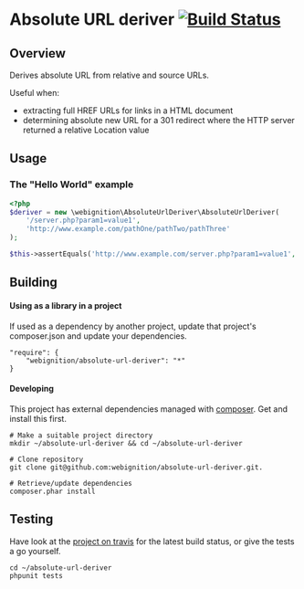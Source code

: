 Absolute URL deriver [![Build Status](https://secure.travis-ci.org/webignition/absolute-url-deriver.png?branch=master)](http://travis-ci.org/webignition/absolute-url-deriver)
====================

Overview
---------

Derives absolute URL from relative and source URLs.

Useful when:

- extracting full HREF URLs for links in a HTML document
- determining absolute new URL for a 301 redirect where the HTTP server returned a relative Location value

Usage
-----

### The "Hello World" example

```php
<?php
$deriver = new \webignition\AbsoluteUrlDeriver\AbsoluteUrlDeriver(
    '/server.php?param1=value1',
    'http://www.example.com/pathOne/pathTwo/pathThree'
);

$this->assertEquals('http://www.example.com/server.php?param1=value1', $deriver->getAbsoluteUrl());
```

Building
--------

#### Using as a library in a project

If used as a dependency by another project, update that project's composer.json
and update your dependencies.

    "require": {
        "webignition/absolute-url-deriver": "*"      
    }

#### Developing

This project has external dependencies managed with [composer][3]. Get and install this first.

    # Make a suitable project directory
    mkdir ~/absolute-url-deriver && cd ~/absolute-url-deriver

    # Clone repository
    git clone git@github.com:webignition/absolute-url-deriver.git.

    # Retrieve/update dependencies
    composer.phar install

Testing
-------

Have look at the [project on travis][4] for the latest build status, or give the tests
a go yourself.

    cd ~/absolute-url-deriver
    phpunit tests


[3]: http://getcomposer.org
[4]: http://travis-ci.org/webignition/absolute-url-deriver/builds